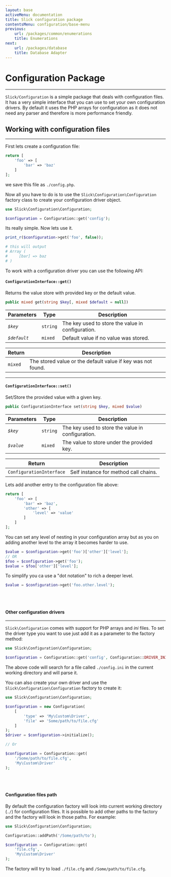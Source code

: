 ```yaml
---
layout: base
activeMenu: documentation
title: Slick configuration package
contentsMenu: configuration/base-menu
previous:
    url: /packages/common/enumerations
    title: Enumerations
next:
    url: /packages/database
    title: Database Adapter   
---
```


<div id="load-config"></div>

# Configuration Package

---

`Slick/Configuration` is a simple package that deals with configuration files. It has a very simple
interface that you can use to set your own configuration drivers. By default it uses the PHP arrays
for configuration as it does not need any parser and therefore is more performance friendly.

## Working with configuration files

---

First lets create a configuration file:

```php
return [
    'foo' => [
        'bar' => 'baz'
    ]
];
```

we save this file as `./config.php`.
 
Now all you have to do is to use the `Slick\Configuration\Configuration` factory class to create
your configuration driver object.

```php
use Slick\Configuration\Configuration;

$configuration = Configuration::get('config');
``` 

Its really simple. Now lets use it.

```php
print_r($configuration->get('foo', false));

# this will output
# Array (
#     [bar] => baz
# )
```

To work with a configuration driver you can use the following API:

#### `ConfigurationInterface::get()`
Returns the value store with provided key or the default value.
```php
public mixed get(string $key[, mixed $default = null])
``` 
Parameters      | Type     | Description 
----------------|----------|-------------
 *`$key`*       | `string` | The key used to store the value in configuration.
 *`$default`*   | `mixed`  | Default value if no value was stored.

Return   | Description  
---------|-----------
`mixed`  | The stored value or the default value if key was not found.

---

#### `ConfigurationInterface::set()`
Set/Store the provided value with a given key.
```php
public ConfigurationInterface set(string $key, mixed $value)
``` 
Parameters  | Type     | Description 
------------|----------|-------------
 *`$key`*   | `string` | The key used to store the value in configuration.
 *`$value`* | `mixed`  | The value to store under the provided key.
 
Return                    | Description  
--------------------------|-----------
`ConfigurationInterface`  | Self instance for method call chains.

Lets add another entry to the configuration file above:
```php
return [
    'foo' => [
        'bar' => 'baz',
        'other' => [
            'level' => 'value'
        ]     
    ]
];
```
You can set any level of nesting in your configuration array but as you on
adding another level to the array it becomes harder to use.
```php
$value = $configuration->get('foo')['other']['level'];
// OR
$foo = $configuration->get('foo');
$value = $foo['other']['level'];
```
To simplify you ca use a "dot notation" to rich a deeper level.
```php
$value = $configuration->get('foo.other.level');
```

<br>&nbsp;
#### Other configuration drivers

---

`Slick\Configuration` comes with support for PHP arrays and _ini_ files. To set the
driver type you want to use just add it as a parameter to the factory method:


```php
use Slick\Configuration\Configuration;

$configuration = Configuration::get('config', Configuration::DRIVER_INI);
```

The above code will search for a file called `./config.ini` in the
current working directory and will parse it.

You can also create your own driver and use the `Slick\Configuration\Configuration`
factory to create it:

```php
use Slick\Configuration\Configuration;

$configuration = new Configuration(
    [
        'type' => 'My\Custom\Driver',
        'file' => 'Some/path/to/file.cfg'
    ]
);
$driver = $configuration->initialize();

// Or

$configuration = Configuration::get(
    '/Some/path/to/file.cfg',
    'My\Custom\Driver'
);
```

<br>&nbsp;
#### Configuration files path

By default the configuration factory will look into current working directory (`./`)
for configuration files. It is possible to add other paths to the factory and the
factory will look in those paths. For example:

```php
use Slick\Configuration\Configuration;

Configuration::addPath('/Some/path/to');

$configuration = Configuration::get(
    'file.cfg',
    'My\Custom\Driver'
);
```

The factory will try to load `./file.cfg` and `/Some/path/to/file.cfg`.